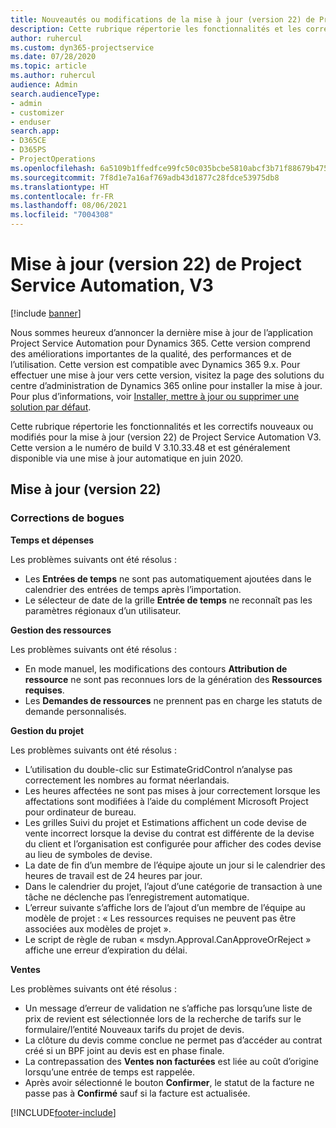```yaml
---
title: Nouveautés ou modifications de la mise à jour (version 22) de Project Service Automation (correctif logiciel), V3
description: Cette rubrique répertorie les fonctionnalités et les correctifs disponibles pour la mise à jour (version 22) de Project Service Automation, V3.
author: ruhercul
ms.custom: dyn365-projectservice
ms.date: 07/28/2020
ms.topic: article
ms.author: ruhercul
audience: Admin
search.audienceType:
- admin
- customizer
- enduser
search.app:
- D365CE
- D365PS
- ProjectOperations
ms.openlocfilehash: 6a5109b1ffedfce99fc50c035bcbe5810abcf3b71f88679b47561d69daa9f3ab
ms.sourcegitcommit: 7f8d1e7a16af769adb43d1877c28fdce53975db8
ms.translationtype: HT
ms.contentlocale: fr-FR
ms.lasthandoff: 08/06/2021
ms.locfileid: "7004308"
---
```

# <a name="project-service-automation-update-release-22-v3"></a>Mise à jour (version 22) de Project Service Automation, V3

[!include [banner](../includes/psa-now-project-operations.md)]

Nous sommes heureux d’annoncer la dernière mise à jour de l’application Project Service Automation pour Dynamics 365. Cette version comprend des améliorations importantes de la qualité, des performances et de l’utilisation. Cette version est compatible avec Dynamics 365 9.x. Pour effectuer une mise à jour vers cette version, visitez la page des solutions du centre d’administration de Dynamics 365 online pour installer la mise à jour. Pour plus d’informations, voir [Installer, mettre à jour ou supprimer une solution par défaut](/power-platform/admin/install-remove-preferred-solution).

Cette rubrique répertorie les fonctionnalités et les correctifs nouveaux ou modifiés pour la mise à jour (version 22) de Project Service Automation V3. Cette version a le numéro de build V 3.10.33.48 et est généralement disponible via une mise à jour automatique en juin 2020.

## <a name="update-release-22"></a>Mise à jour (version 22)

### <a name="bug-fixes"></a>Corrections de bogues



**Temps et dépenses**

Les problèmes suivants ont été résolus :

- Les **Entrées de temps** ne sont pas automatiquement ajoutées dans le calendrier des entrées de temps après l’importation.
- Le sélecteur de date de la grille **Entrée de temps** ne reconnaît pas les paramètres régionaux d’un utilisateur.

**Gestion des ressources**

Les problèmes suivants ont été résolus :

- En mode manuel, les modifications des contours **Attribution de ressource** ne sont pas reconnues lors de la génération des **Ressources requises**.
- Les **Demandes de ressources** ne prennent pas en charge les statuts de demande personnalisés.

**Gestion du projet**

Les problèmes suivants ont été résolus :

- L’utilisation du double-clic sur EstimateGridControl n’analyse pas correctement les nombres au format néerlandais.
- Les heures affectées ne sont pas mises à jour correctement lorsque les affectations sont modifiées à l’aide du complément Microsoft Project pour ordinateur de bureau.
- Les grilles Suivi du projet et Estimations affichent un code devise de vente incorrect lorsque la devise du contrat est différente de la devise du client et l’organisation est configurée pour afficher des codes devise au lieu de symboles de devise.
- La date de fin d’un membre de l’équipe ajoute un jour si le calendrier des heures de travail est de 24 heures par jour.
- Dans le calendrier du projet, l’ajout d’une catégorie de transaction à une tâche ne déclenche pas l’enregistrement automatique.
- L’erreur suivante s’affiche lors de l’ajout d’un membre de l’équipe au modèle de projet : « Les ressources requises ne peuvent pas être associées aux modèles de projet ». 
- Le script de règle de ruban « msdyn.Approval.CanApproveOrReject » affiche une erreur d’expiration du délai.

**Ventes**

Les problèmes suivants ont été résolus :

- Un message d’erreur de validation ne s’affiche pas lorsqu’une liste de prix de revient est sélectionnée lors de la recherche de tarifs sur le formulaire/l’entité Nouveaux tarifs du projet de devis.
- La clôture du devis comme conclue ne permet pas d’accéder au contrat créé si un BPF joint au devis est en phase finale.
- La contrepassation des **Ventes non facturées** est liée au coût d’origine lorsqu’une entrée de temps est rappelée.
- Après avoir sélectionné le bouton **Confirmer**, le statut de la facture ne passe pas à **Confirmé** sauf si la facture est actualisée.


[!INCLUDE[footer-include](../includes/footer-banner.md)]